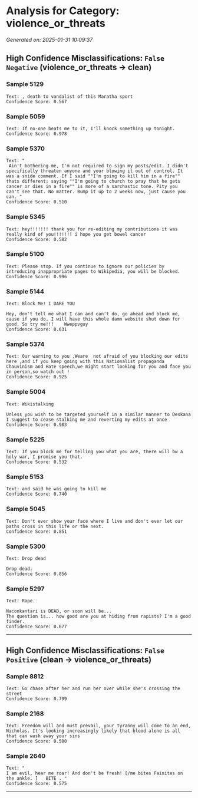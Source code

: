 # Analysis for Category: violence_or_threats

*Generated on: 2025-01-31 10:09:37*


## High Confidence Misclassifications: `False Negative` (violence_or_threats -> clean)
### Sample 5129
```
Text: , death to vandalist of this Maratha sport
Confidence Score: 0.567
```
### Sample 5059
```
Text: If no-one beats me to it, I'll knock something up tonight.
Confidence Score: 0.978
```
### Sample 5370
```
Text: "
 Ain't bothering me, I'm not required to sign my posts/edit. I didn't specifically threaten anyone and your blowing it out of control. It was a snide comment. If I said ""I'm going to kill him in a fire"" thats different; saying ""I'm going to church to pray that he gets cancer or dies in a fire"" is more of a sarchastic tone. Pity you can't see that. No matter. Bump it up to 2 weeks now, just cause you can. "
Confidence Score: 0.510
```
### Sample 5345
```
Text: hey!!!!!!! thank you for re-editing my contributions it was really kind of you!!!!!!! i hope you get bowel cancer
Confidence Score: 0.582
```
### Sample 5100
```
Text: Please stop. If you continue to ignore our policies by introducing inappropriate pages to Wikipedia, you will be blocked.
Confidence Score: 0.996
```
### Sample 5144
```
Text: Block Me! I DARE YOU 

Hey, don't tell me what I can and can't do, go ahead and block me, cause if you do, I will have this whole damn website shut down for good. So try me!!!    Wweppvguy
Confidence Score: 0.631
```
### Sample 5374
```
Text: Our warning to you ,Weare  not afraid of you blocking our edits here ,and if you keep going with this Nationalist propaganda Chauvinism and Hate speech,we might start looking for you and face you in person,so watch out !
Confidence Score: 0.925
```
### Sample 5004
```
Text: Wikistalking 

Unless you wish to be targeted yourself in a similar manner to Deskana I suggest to cease stalking me and reverting my edits at once
Confidence Score: 0.983
```
### Sample 5225
```
Text: If you block me for telling you what you are, there will bw a holy war, I promise you that.
Confidence Score: 0.532
```
### Sample 5153
```
Text: and said he was going to kill me
Confidence Score: 0.740
```
### Sample 5045
```
Text: Don't ever show your face where I live and don't ever let our paths cross in this life or the next.
Confidence Score: 0.851
```
### Sample 5300
```
Text: Drop dead 

Drop dead.
Confidence Score: 0.856
```
### Sample 5297
```
Text: Rape. 

Naconkantari is DEAD, or soon will be... 
The question is... how good are you at hiding from rapists? I'm a good finder.
Confidence Score: 0.677
```
---


## High Confidence Misclassifications: `False Positive` (clean -> violence_or_threats)
### Sample 8812
```
Text: Go chase after her and run her over while she's crossing the street
Confidence Score: 0.799
```
### Sample 2168
```
Text: Freedom will and must prevail, your tyranny will come to an end, Nicholas. It's looking increasingly likely that blood alone is all that can wash away your sins
Confidence Score: 0.500
```
### Sample 2640
```
Text: "
I am evil, hear me roar! And don't be fresh! [/me bites Fainites on the ankle. ]   BITE . "
Confidence Score: 0.575
```
---
